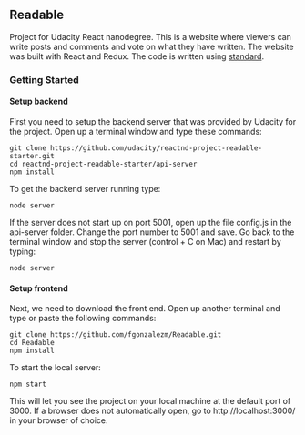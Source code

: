 ## Readable

Project for Udacity React nanodegree. This is a website where viewers can write posts and comments and vote on what they have written. The website was built with React and Redux. The code is written using [standard](https://standardjs.com).

### Getting Started

#### Setup backend

First you need to setup the backend server that was provided by Udacity for the project. Open up a terminal window and type these commands:

    git clone https://github.com/udacity/reactnd-project-readable-starter.git
    cd reactnd-project-readable-starter/api-server
    npm install

To get the backend server running type:

    node server

If the server does not start up on port 5001, open up the file config.js in the api-server folder. Change the port number to 5001 and save. Go back to the terminal window and stop the server (control + C on Mac) and restart by typing:

    node server

#### Setup frontend

Next, we need to download the front end. Open up another terminal and type or paste the following commands:

    git clone https://github.com/fgonzalezm/Readable.git
    cd Readable
    npm install

To start the local server:

    npm start

 This will let you see the project on your local machine at the default port of 3000. If a browser does not automatically open, go to http://localhost:3000/ in your browser of choice.
